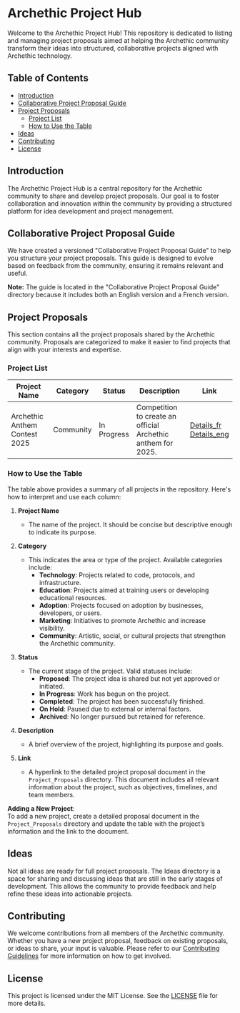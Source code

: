 # Archethic Project Hub

Welcome to the Archethic Project Hub! This repository is dedicated to listing and managing project proposals aimed at helping the Archethic community transform their ideas into structured, collaborative projects aligned with Archethic technology.

## Table of Contents
- [Introduction](#introduction)
- [Collaborative Project Proposal Guide](#collaborative-project-proposal-guide)
- [Project Proposals](#project-proposals)
  - [Project List](#project-list)
  - [How to Use the Table](#how-to-use-the-table)
- [Ideas](#ideas)
- [Contributing](#contributing)
- [License](#license)

## Introduction
The Archethic Project Hub is a central repository for the Archethic community to share and develop project proposals. Our goal is to foster collaboration and innovation within the community by providing a structured platform for idea development and project management.

## Collaborative Project Proposal Guide
We have created a versioned "Collaborative Project Proposal Guide" to help you structure your project proposals. This guide is designed to evolve based on feedback from the community, ensuring it remains relevant and useful.

**Note:** The guide is located in the "Collaborative Project Proposal Guide" directory because it includes both an English version and a French version.

## Project Proposals
This section contains all the project proposals shared by the Archethic community. Proposals are categorized to make it easier to find projects that align with your interests and expertise.

### Project List
| **Project Name**                | **Category**             | **Status**               | **Description**                                    | **Link**                                  |
|---------------------------------|--------------------------|--------------------------|---------------------------------------------------|-------------------------------------------|
| Archethic Anthem Contest 2025   | Community    | In Progress             | Competition to create an official Archethic anthem for 2025. | [Details_fr](Project%20Proposals/Archethic_Anthem_Contest_2025_fr.md)<br> [Details_eng](Project%20Proposals/Archethic_Anthem_Contest_2025_eng.md) |

### How to Use the Table
The table above provides a summary of all projects in the repository. Here's how to interpret and use each column:

1. **Project Name**  
   - The name of the project. It should be concise but descriptive enough to indicate its purpose.

2. **Category**  
   - This indicates the area or type of the project. Available categories include:
     - **Technology**: Projects related to code, protocols, and infrastructure.
     - **Education**: Projects aimed at training users or developing educational resources.
     - **Adoption**: Projects focused on adoption by businesses, developers, or users.
     - **Marketing**: Initiatives to promote Archethic and increase visibility.
     - **Community**: Artistic, social, or cultural projects that strengthen the Archethic community.

3. **Status**  
   - The current stage of the project. Valid statuses include:
     - **Proposed**: The project idea is shared but not yet approved or initiated.
     - **In Progress**: Work has begun on the project.
     - **Completed**: The project has been successfully finished.
     - **On Hold**: Paused due to external or internal factors.
	 - **Archived**: No longer pursued but retained for reference.

4. **Description**  
   - A brief overview of the project, highlighting its purpose and goals.

5. **Link**  
   - A hyperlink to the detailed project proposal document in the `Project_Proposals` directory. This document includes all relevant information about the project, such as objectives, timelines, and team members.

**Adding a New Project**:  
To add a new project, create a detailed proposal document in the `Project_Proposals` directory and update the table with the project’s information and the link to the document.

## Ideas
Not all ideas are ready for full project proposals. The Ideas directory is a space for sharing and discussing ideas that are still in the early stages of development. This allows the community to provide feedback and help refine these ideas into actionable projects.

## Contributing
We welcome contributions from all members of the Archethic community. Whether you have a new project proposal, feedback on existing proposals, or ideas to share, your input is valuable. Please refer to our [Contributing Guidelines](CONTRIBUTING.md) for more information on how to get involved.

## License
This project is licensed under the MIT License. See the [LICENSE](LICENSE) file for more details.

